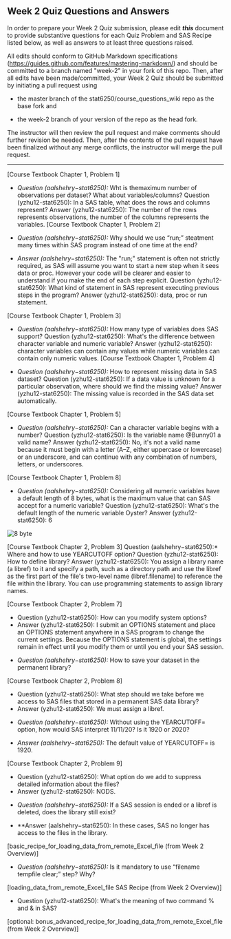 ## Week 2 Quiz Questions and Answers

In order to prepare your Week 2 Quiz submission, please edit ***this*** document to provide substantive questions for each Quiz Problem and SAS Recipe listed below, as well as answers to at least three questions raised.

All edits should conform to GitHub Markdown specifications (https://guides.github.com/features/mastering-markdown/) and should be committed to a branch named "week-2" in your fork of this repo. Then, after all edits have been made/committed, your Week 2 Quiz should be submitted by initiating a pull request using

- the master branch of the stat6250/course_questions_wiki repo as the base fork and

- the week-2 branch of your version of the repo as the head fork.

The instructor will then review the pull request and make comments should further revision be needed. Then, after the contents of the pull request have been finalized without any merge conflicts, the instructor will merge the pull request.

********************************************************************************
[Course Textbook Chapter 1, Problem 1]

* *Question (aalshehry−stat6250):* Wht is themaximum number of observations per dataset? What about variables/columns?
 Question (yzhu12-stat6250): In a SAS table, what does the rows and columns represent?
 Answer (yzhu12-stat6250): The number of the rows represents observations, the number of the columns represents the variables.
[Course Textbook Chapter 1, Problem 2]

* *Question (aalshehry−stat6250):* Why should we use “run;” steatment many times within SAS program instead of one time at the end?

* *Answer (aalshehry−stat6250):* The "run;" statement is often not strictly required, as SAS will assume you want to start a new step when it sees data or proc. However your code will be clearer and easier to understand if you make the end of each step explicit.
 Question (yzhu12-stat6250): What kind of statement in SAS represent executing previous steps in the program?
 Answer (yzhu12-stat6250): data, proc or run statement.

[Course Textbook Chapter 1, Problem 3]

* *Question (aalshehry−stat6250):* How many type of variables does SAS support?
 Question (yzhu12-stat6250): What's the difference between character variable and numeric variable?
 Answer (yzhu12-stat6250): character variables can contain any values while numeric variables can contain only numeric values. 
[Course Textbook Chapter 1, Problem 4]

* *Question (aalshehry−stat6250):* How to represent missing data in SAS dataset?
 Question (yzhu12-stat6250): If a data value is unknown for a particular observation, where should we find the missing value?
 Answer (yzhu12-stat6250): The missing value is recorded in the SAS data set automatically.

[Course Textbook Chapter 1, Problem 5]

* *Question (aalshehry−stat6250):* Can a character variable begins with a number?
 Question (yzhu12-stat6250): Is the variable name @Bunny01 a valid name? 
 Answer (yzhu12-stat6250): No, it's not a valid name because it must begin with a letter (A–Z, either uppercase or lowercase) or an underscore, and can continue with any combination of numbers, letters, or underscores. 

[Course Textbook Chapter 1, Problem 8]

* *Question (aalshehry−stat6250):* Considering all numeric variables have a default length of 8 bytes, what is the maximum value that can SAS accept for a numeric variable?
 Question (yzhu12-stat6250): What's the default length of the numeric variable Oyster?
 Answer (yzhu12-stat6250): 6

![8 byte](https://github.com/aalshehry-stat6250/course-questions-wiki/blob/Week-2/week-02/8byte.JPG?raw=true)


[Course Textbook Chapter 2, Problem 3]
 Question (aalshehry−stat6250):* Where and how to use YEARCUTOFF option?
 Question (yzhu12-stat6250): How to define library?
 Answer (yzhu12-stat6250): You assign a library name (a libref) to it and specify a path, such as a directory path and use the libref as the first part of the file's two-level name (libref.filename) to reference the file within the library. You can use programming statements to assign library names. 

[Course Textbook Chapter 2, Problem 7]
- Question (yzhu12-stat6250): How can you modify system options?
- Answer (yzhu12-stat6250): I submit an OPTIONS statement and place an OPTIONS statement anywhere in a SAS program to change the current settings. Because the OPTIONS statement is global, the settings remain in effect until you modify them or until you end your SAS
session. 

* *Question (aalshehry−stat6250):* How to save your dataset in the permanent library?

[Course Textbook Chapter 2, Problem 8]
- Question (yzhu12-stat6250): What step should we take before we access to SAS files that stored in a permanent SAS data library?
- Answer (yzhu12-stat6250): We must assign a libref.

* *Question (aalshehry−stat6250):* Without using the YEARCUTOFF= option, how would SAS interpret 11/11/20? Is it 1920 or 2020?

* *Answer (aalshehry−stat6250):* The default value of YEARCUTOFF= is 1920.

[Course Textbook Chapter 2, Problem 9]
- Question (yzhu12-stat6250): What option do we add to suppress detailed information about the files?
- Answer (yzhu12-stat6250): NODS.

* *Question (aalshehry−stat6250):* If a SAS session is ended or a libref is deleted, does the library still exist?

* **Answer (aalshehry−stat6250): In these cases, SAS no longer has access to the files in the library.

[basic_recipe_for_loading_data_from_remote_Excel_file (from Week 2 Overview)]

* *Question (aalshehry−stat6250):* Is it mandatory to use “filename tempfile clear;” step? Why?

[loading_data_from_remote_Excel_file SAS Recipe (from Week 2 Overview)]
- Question (yzhu12-stat6250): What's the meaning of two command % and & in SAS?

[optional: bonus_advanced_recipe_for_loading_data_from_remote_Excel_file (from Week 2 Overview)]


